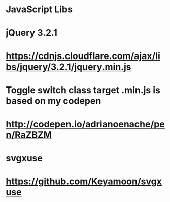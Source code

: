 # JavaScript Libs

# jQuery 3.2.1
# https://cdnjs.cloudflare.com/ajax/libs/jquery/3.2.1/jquery.min.js

# Toggle switch class target .min.js is based on my codepen
# http://codepen.io/adrianoenache/pen/RaZBZM

# svgxuse
# https://github.com/Keyamoon/svgxuse
